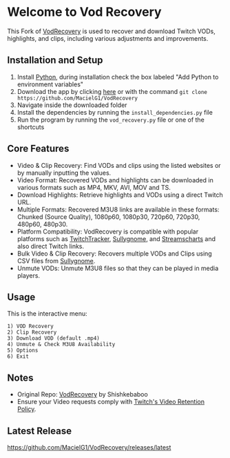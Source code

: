 # Welcome to Vod Recovery

This Fork of [VodRecovery](https://github.com/Shishkebaboo/VodRecovery) is used to recover and download Twitch VODs, highlights, and clips, including various adjustments and improvements.

## Installation and Setup

1. Install [Python](https://www.python.org/downloads/), during installation check the box labeled "Add Python to environment variables"
2. Download the app by clicking [here](https://github.com/MacielG1/VodRecovery/archive/refs/heads/main.zip) or with the command `git clone https://github.com/MacielG1/VodRecovery`
3. Navigate inside the downloaded folder
4. Install the dependencies by running the `install_dependencies.py` file
5. Run the program by running the `vod_recovery.py` file or one of the shortcuts

## Core Features

- Video & Clip Recovery: Find VODs and clips using the listed websites or by manually inputting the values.
- Video Format: Recovered VODs and highlights can be downloaded in various formats such as MP4, MKV, AVI, MOV and TS.
- Download Highlights: Retrieve highlights and VODs using a direct Twitch URL.
- Multiple Formats: Recovered M3U8 links are available in these formats: Chunked (Source Quality), 1080p60, 1080p30, 720p60, 720p30, 480p60, 480p30.
- Platform Compatibility: VodRecovery is compatible with popular platforms such as [TwitchTracker](https://twitchtracker.com/), [Sullygnome](https://sullygnome.com/), and [Streamscharts](https://streamscharts.com/) and also direct Twitch links.
- Bulk Video & Clip Recovery: Recovers multiple VODs and Clips using CSV files from [Sullygnome](https://sullygnome.com/).
- Unmute VODs: Unmute M3U8 files so that they can be played in media players.

## Usage

This is the interactive menu:

```
1) VOD Recovery
2) Clip Recovery
3) Download VOD (default .mp4)
4) Unmute & Check M3U8 Availability
5) Options
6) Exit
```

## Notes

- Original Repo: [VodRecovery](https://github.com/Shishkebaboo/VodRecovery) by Shishkebaboo
- Ensure your Video requests comply with [Twitch's Video Retention Policy](https://help.twitch.tv/s/article/video-on-demand).

## Latest Release

https://github.com/MacielG1/VodRecovery/releases/latest
